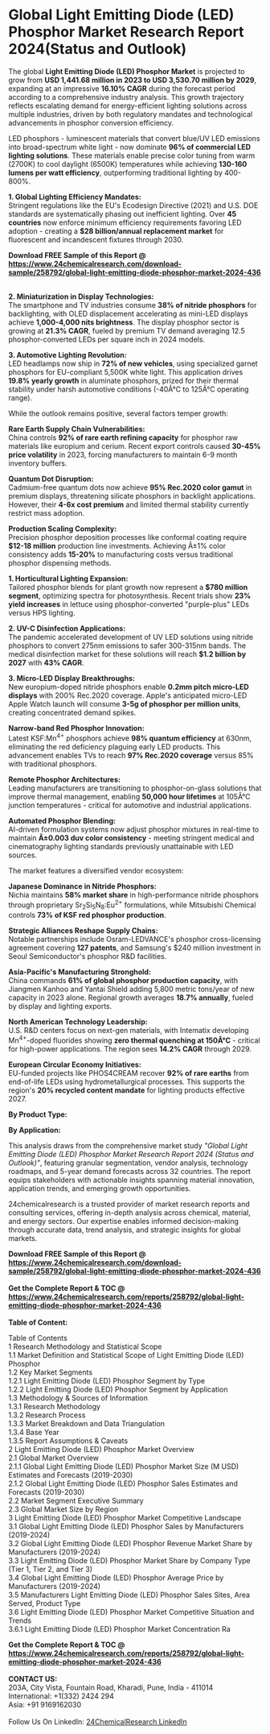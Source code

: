 <h1>Global Light Emitting Diode (LED) Phosphor Market Research Report 2024(Status and Outlook)</h1><p>The global <strong>Light Emitting Diode (LED) Phosphor Market</strong> is projected to grow from <strong>USD 1,441.68 million in 2023 to USD 3,530.70 million by 2029</strong>, expanding at an impressive <strong>16.10% CAGR</strong> during the forecast period according to a comprehensive industry analysis. This growth trajectory reflects escalating demand for energy-efficient lighting solutions across multiple industries, driven by both regulatory mandates and technological advancements in phosphor conversion efficiency.</p><p>LED phosphors - luminescent materials that convert blue/UV LED emissions into broad-spectrum white light - now dominate <strong>96% of commercial LED lighting solutions</strong>. These materials enable precise color tuning from warm (2700K) to cool daylight (6500K) temperatures while achieving <strong>130-160 lumens per watt efficiency</strong>, outperforming traditional lighting by 400-800%.</p><p><strong>1. Global Lighting Efficiency Mandates:</strong><br>
Stringent regulations like the EU's Ecodesign Directive (2021) and U.S. DOE standards are systematically phasing out inefficient lighting. Over <strong>45 countries</strong> now enforce minimum efficiency requirements favoring LED adoption - creating a <strong>$28 billion/annual replacement market</strong> for fluorescent and incandescent fixtures through 2030.</p><div><b>Download FREE Sample of this Report @ 
            <a href="https://www.24chemicalresearch.com/download-sample/258792/global-light-emitting-diode-phosphor-market-2024-436">
            https://www.24chemicalresearch.com/download-sample/258792/global-light-emitting-diode-phosphor-market-2024-436</a></b></div><br><p><strong>2. Miniaturization in Display Technologies:</strong><br>
The smartphone and TV industries consume <strong>38% of nitride phosphors</strong> for backlighting, with OLED displacement accelerating as mini-LED displays achieve <strong>1,000-4,000 nits brightness</strong>. The display phosphor sector is growing at <strong>21.3% CAGR</strong>, fueled by premium TV demand averaging 12.5 phosphor-converted LEDs per square inch in 2024 models.</p><p><strong>3. Automotive Lighting Revolution:</strong><br>
LED headlamps now ship in <strong>72% of new vehicles</strong>, using specialized garnet phosphors for EU-compliant 5,500K white light. This application drives <strong>19.8% yearly growth</strong> in aluminate phosphors, prized for their thermal stability under harsh automotive conditions (-40Â°C to 125Â°C operating range).</p><p>While the outlook remains positive, several factors temper growth:</p><p><strong>Rare Earth Supply Chain Vulnerabilities:</strong><br>
China controls <strong>92% of rare earth refining capacity</strong> for phosphor raw materials like europium and cerium. Recent export controls caused <strong>30-45% price volatility</strong> in 2023, forcing manufacturers to maintain 6-9 month inventory buffers.</p><p><strong>Quantum Dot Disruption:</strong><br>
Cadmium-free quantum dots now achieve <strong>95% Rec.2020 color gamut</strong> in premium displays, threatening silicate phosphors in backlight applications. However, their <strong>4-6x cost premium</strong> and limited thermal stability currently restrict mass adoption.</p><p><strong>Production Scaling Complexity:</strong><br>
Precision phosphor deposition processes like conformal coating require <strong>$12-18 million</strong> production line investments. Achieving Â±1% color consistency adds <strong>15-20%</strong> to manufacturing costs versus traditional phosphor dispensing methods.</p><p><strong>1. Horticultural Lighting Expansion:</strong><br>
Tailored phosphor blends for plant growth now represent a <strong>$780 million segment</strong>, optimizing spectra for photosynthesis. Recent trials show <strong>23% yield increases</strong> in lettuce using phosphor-converted "purple-plus" LEDs versus HPS lighting.</p><p><strong>2. UV-C Disinfection Applications:</strong><br>
The pandemic accelerated development of UV LED solutions using nitride phosphors to convert 275nm emissions to safer 300-315nm bands. The medical disinfection market for these solutions will reach <strong>$1.2 billion by 2027</strong> with <strong>43% CAGR</strong>.</p><p><strong>3. Micro-LED Display Breakthroughs:</strong><br>
New europium-doped nitride phosphors enable <strong>0.2mm pitch micro-LED displays</strong> with 200% Rec.2020 coverage. Apple's anticipated micro-LED Apple Watch launch will consume <strong>3-5g of phosphor per million units</strong>, creating concentrated demand spikes.</p><p><strong>Narrow-band Red Phosphor Innovation:</strong><br>
Latest KSF:Mn<sup>4+</sup> phosphors achieve <strong>98% quantum efficiency</strong> at 630nm, eliminating the red deficiency plaguing early LED products. This advancement enables TVs to reach <strong>97% Rec.2020 coverage</strong> versus 85% with traditional phosphors.</p><p><strong>Remote Phosphor Architectures:</strong><br>
Leading manufacturers are transitioning to phosphor-on-glass solutions that improve thermal management, enabling <strong>50,000 hour lifetimes</strong> at 105Â°C junction temperatures - critical for automotive and industrial applications.</p><p><strong>Automated Phosphor Blending:</strong><br>
AI-driven formulation systems now adjust phosphor mixtures in real-time to maintain <strong>Â±0.003 duv color consistency</strong> - meeting stringent medical and cinematography lighting standards previously unattainable with LED sources.</p><p>The market features a diversified vendor ecosystem:</p><p><strong>Japanese Dominance in Nitride Phosphors:</strong><br>
Nichia maintains <strong>58% market share</strong> in high-performance nitride phosphors through proprietary Sr<sub>2</sub>Si<sub>5</sub>N<sub>8</sub>:Eu<sup>2+</sup> formulations, while Mitsubishi Chemical controls <strong>73% of KSF red phosphor production</strong>.</p><p><strong>Strategic Alliances Reshape Supply Chains:</strong><br>
Notable partnerships include Osram-LEDVANCE's phosphor cross-licensing agreement covering <strong>127 patents</strong>, and Samsung's $240 million investment in Seoul Semiconductor's phosphor R&amp;D facilities.</p><p><strong>Asia-Pacific's Manufacturing Stronghold:</strong><br>
China commands <strong>61% of global phosphor production capacity</strong>, with Jiangmen Kanhoo and Yantai Shield adding 5,800 metric tons/year of new capacity in 2023 alone. Regional growth averages <strong>18.7% annually</strong>, fueled by display and lighting exports.</p><p><strong>North American Technology Leadership:</strong><br>
U.S. R&amp;D centers focus on next-gen materials, with Intematix developing Mn<sup>4+</sup>-doped fluorides showing <strong>zero thermal quenching at 150Â°C</strong> - critical for high-power applications. The region sees <strong>14.2% CAGR</strong> through 2029.</p><p><strong>European Circular Economy Initiatives:</strong><br>
EU-funded projects like PHOS4CREAM recover <strong>92% of rare earths</strong> from end-of-life LEDs using hydrometallurgical processes. This supports the region's <strong>20% recycled content mandate</strong> for lighting products effective 2027.</p><p><strong>By Product Type:</strong></p><p><strong>By Application:</strong></p><p>This analysis draws from the comprehensive market study <em>"Global Light Emitting Diode (LED) Phosphor Market Research Report 2024 (Status and Outlook)"</em>, featuring granular segmentation, vendor analysis, technology roadmaps, and 5-year demand forecasts across 32 countries. The report equips stakeholders with actionable insights spanning material innovation, application trends, and emerging growth opportunities.
</p><p>24chemicalresearch is a trusted provider of market research reports and consulting services, offering in-depth analysis across chemical, material, and energy sectors. Our expertise enables informed decision-making through accurate data, trend analysis, and strategic insights for global markets.</p><div><b>Download FREE Sample of this Report @ 
            <a href="https://www.24chemicalresearch.com/download-sample/258792/global-light-emitting-diode-phosphor-market-2024-436">
            https://www.24chemicalresearch.com/download-sample/258792/global-light-emitting-diode-phosphor-market-2024-436</a></b></div><br><div><b>Get the Complete Report & TOC @ 
            <a href="https://www.24chemicalresearch.com/reports/258792/global-light-emitting-diode-phosphor-market-2024-436">
            https://www.24chemicalresearch.com/reports/258792/global-light-emitting-diode-phosphor-market-2024-436</a></b></div><br>
            <b>Table of Content:</b><p>Table of Contents<br />
1 Research Methodology and Statistical Scope<br />
1.1 Market Definition and Statistical Scope of Light Emitting Diode (LED) Phosphor<br />
1.2 Key Market Segments<br />
1.2.1 Light Emitting Diode (LED) Phosphor Segment by Type<br />
1.2.2 Light Emitting Diode (LED) Phosphor Segment by Application<br />
1.3 Methodology & Sources of Information<br />
1.3.1 Research Methodology<br />
1.3.2 Research Process<br />
1.3.3 Market Breakdown and Data Triangulation<br />
1.3.4 Base Year<br />
1.3.5 Report Assumptions & Caveats<br />
2 Light Emitting Diode (LED) Phosphor Market Overview<br />
2.1 Global Market Overview<br />
2.1.1 Global Light Emitting Diode (LED) Phosphor Market Size (M USD) Estimates and Forecasts (2019-2030)<br />
2.1.2 Global Light Emitting Diode (LED) Phosphor Sales Estimates and Forecasts (2019-2030)<br />
2.2 Market Segment Executive Summary<br />
2.3 Global Market Size by Region<br />
3 Light Emitting Diode (LED) Phosphor Market Competitive Landscape<br />
3.1 Global Light Emitting Diode (LED) Phosphor Sales by Manufacturers (2019-2024)<br />
3.2 Global Light Emitting Diode (LED) Phosphor Revenue Market Share by Manufacturers (2019-2024)<br />
3.3 Light Emitting Diode (LED) Phosphor Market Share by Company Type (Tier 1, Tier 2, and Tier 3)<br />
3.4 Global Light Emitting Diode (LED) Phosphor Average Price by Manufacturers (2019-2024)<br />
3.5 Manufacturers Light Emitting Diode (LED) Phosphor Sales Sites, Area Served, Product Type<br />
3.6 Light Emitting Diode (LED) Phosphor Market Competitive Situation and Trends<br />
3.6.1 Light Emitting Diode (LED) Phosphor Market Concentration Ra</p><div><b>Get the Complete Report & TOC @ 
            <a href="https://www.24chemicalresearch.com/reports/258792/global-light-emitting-diode-phosphor-market-2024-436">
            https://www.24chemicalresearch.com/reports/258792/global-light-emitting-diode-phosphor-market-2024-436</a></b></div><br><b>CONTACT US:</b><br>
            203A, City Vista, Fountain Road, Kharadi, Pune, India - 411014<br>
            International: +1(332) 2424 294<br>
            Asia: +91 9169162030 <br><br>
            Follow Us On LinkedIn: <a href="https://www.linkedin.com/company/24chemicalresearch/">24ChemicalResearch LinkedIn</a>